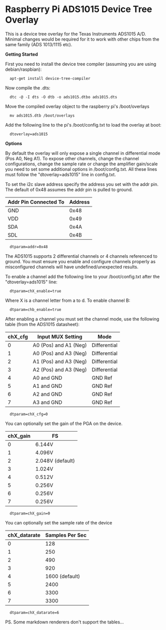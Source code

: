 Raspberry Pi ADS1015 Device Tree Overlay
==
This is a device tree overlay for the Texas Instruments ADS1015 A/D. Minimal changes would be required for it to work with other chips from the same family (ADS 1013/1115 etc).

**Getting Started**

First you need to install the device tree compiler (assuming you are using debian/raspbian):

```
  apt-get install device-tree-compiler
```

Now compile the .dts:

```
  dtc -@ -I dts -O dtb -o ads1015.dtbo ads1015.dts
```

Move the compiled overlay object to the raspberry pi's /boot/overlays

```
  mv ads1015.dtb /boot/overlays
```

Add the following line to the pi's /boot/config.txt to load the overlay at boot:

```
  dtoverlay=ads1015
```

**Options**

By default the overlay will only expose a single channel in differential mode (Pos A0, Neg A1). To expose other channels, change the channel configurations, change the sample rate or change the amplifier gain/scale you need to set some additional options in /boot/config.txt. All these lines must follow the "dtoverlay=ads1015" line in config.txt.

To set the i2c slave address specify the address you set with the addr pin. The default of 0x48 assumes the addr pin is pulled to ground.

Addr Pin Connected To | Address 
--- | ---
GND | 0x48
VDD | 0x49
SDA | 0x4A
SDL | 0x4B

```
  dtparam=addr=0x48
```

The ADS1015 supports 2 differential channels or 4 channels referenced to ground. You must ensure you enable and configure channels properly as misconfigured channels will have undefined/unexpected results.

To enable a channel add the following line to your /boot/config.txt after the "dtoverlay=ads1015" line:

```
  dtparam=chX_enable=true
```

Where X is a channel letter from a to d. To enable channel B:

```
  dtparam=chb_enable=true
```

After enabling a channel you must set the channel mode, use the following table (from the ADS1015 datasheet):

chX_cfg | Input MUX Setting | Mode
--- | --- | ---
0 | A0 (Pos) and A1 (Neg) | Differential
1 | A0 (Pos) and A3 (Neg) | Differential
2 | A1 (Pos) and A3 (Neg) | Differential
3 | A2 (Pos) and A3 (Neg) | Differential
4 | A0 and GND | GND Ref
5 | A1 and GND | GND Ref
6 | A2 and GND | GND Ref
7 | A3 and GND | GND Ref

```
  dtparam=chX_cfg=0
```

You can optionally set the gain of the PGA on the device.

chX_gain | FS
--- | ---
0 | 6.144V
1 | 4.096V
2 | 2.048V (default)
3 | 1.024V
4 | 0.512V
5 | 0.256V
6 | 0.256V
7 | 0.256V

```
  dtparam=chX_gain=0
```

You can optionally set the sample rate of the device

chX_datarate | Samples Per Sec
--- | ---
0 | 128
1 | 250
2 | 490
3 | 920
4 | 1600 (default)
5 | 2400
6 | 3300
7 | 3300

```
  dtparam=chX_datarate=6
```

PS. Some markdown renderers don't support the tables...
